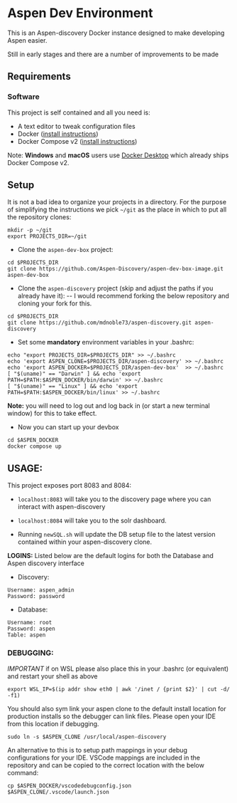 #  Aspen Dev Environment

This is an Aspen-discovery Docker instance designed to make developing Aspen 
easier. 

Still in early stages and there are a number of improvements to be made

## Requirements

### Software

This project is self contained and all you need is:

- A text editor to tweak configuration files
- Docker ([install instructions](https://docs.docker.com/engine/install/))
- Docker Compose v2 ([install instructions](https://docs.docker.com/compose/install/linux/#install-using-the-repository))

Note: **Windows** and **macOS** users use [Docker Desktop](https://docs.docker.com/compose/install/compose-desktop/) which already ships Docker Compose v2.

## Setup

It is not a bad idea to organize your projects in a directory. For the purpose
of simplifying the instructions we pick `~/git` as the place in which to put
all the repository clones:

```shell
mkdir -p ~/git
export PROJECTS_DIR=~/git
```

* Clone the `aspen-dev-box` project:

```shell
cd $PROJECTS_DIR
git clone https://github.com/Aspen-Discovery/aspen-dev-box-image.git aspen-dev-box
```

* Clone the `aspen-discovery` project (skip and adjust the paths if you already have it):
-- I would recommend forking the below repository and cloning your fork for this.

```shell
cd $PROJECTS_DIR
git clone https://github.com/mdnoble73/aspen-discovery.git aspen-discovery
```

* Set some **mandatory** environment variables in your .bashrc:

```shell
echo "export PROJECTS_DIR=$PROJECTS_DIR" >> ~/.bashrc
echo 'export ASPEN_CLONE=$PROJECTS_DIR/aspen-discovery' >> ~/.bashrc
echo 'export ASPEN_DOCKER=$PROJECTS_DIR/aspen-dev-box'  >> ~/.bashrc
[ "$(uname)" == "Darwin" ] && echo 'export PATH=$PATH:$ASPEN_DOCKER/bin/darwin' >> ~/.bashrc
[ "$(uname)" == "Linux" ] && echo 'export PATH=$PATH:$ASPEN_DOCKER/bin/linux' >> ~/.bashrc
```

**Note:** you will need to log out and log back in (or start a new terminal window) for this to take effect.

* Now you can start up your devbox

```shell
cd $ASPEN_DOCKER
docker compose up
```

## USAGE:
This project exposes port 8083 and 8084: 

* `localhost:8083` will take you to the discovery page where you can interact with aspen-discovery

* `localhost:8084` will take you to the solr dashboard.

* Running `newSQL.sh` will update the DB setup file to the latest version contained within your aspen-discovery clone.

**LOGINS:**
Listed below are the default logins for both the Database and Aspen discovery interface

* Discovery:
```
Username: aspen_admin
Password: password
```
* Database:
```
Username: root
Password: aspen
Table: aspen
```
### DEBUGGING:
*IMPORTANT*
if on WSL please also place this in your .bashrc (or equivalent) and restart your shell as above
```
export WSL_IP=$(ip addr show eth0 | awk '/inet / {print $2}' | cut -d/ -f1)
```
You should also sym link your aspen clone to the default install location for production installs so the debugger can link files. 
Please open your IDE from this location if debugging.
```
sudo ln -s $ASPEN_CLONE /usr/local/aspen-discovery
```

An alternative to this is to setup path mappings in your debug configurations for your IDE. 
VSCode mappings are included in the repository and can be copied to the correct location with the below command:
```
cp $ASPEN_DOCKER/vscodedebugconfig.json $ASPEN_CLONE/.vscode/launch.json
```
